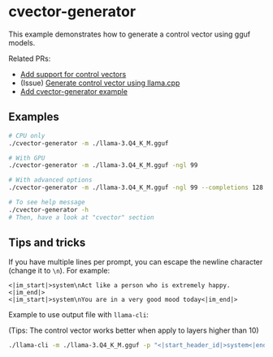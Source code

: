 # cvector-generator

This example demonstrates how to generate a control vector using gguf models.

Related PRs:
- [Add support for control vectors](https://github.com/ggerganov/llama.cpp/pull/5970)
- (Issue) [Generate control vector using llama.cpp](https://github.com/ggerganov/llama.cpp/issues/6880)
- [Add cvector-generator example](https://github.com/ggerganov/llama.cpp/pull/7514)

## Examples

```sh
# CPU only
./cvector-generator -m ./llama-3.Q4_K_M.gguf

# With GPU
./cvector-generator -m ./llama-3.Q4_K_M.gguf -ngl 99

# With advanced options
./cvector-generator -m ./llama-3.Q4_K_M.gguf -ngl 99 --completions 128 --pca-iter 2000 --pca-batch 100

# To see help message
./cvector-generator -h
# Then, have a look at "cvector" section
```

## Tips and tricks

If you have multiple lines per prompt, you can escape the newline character (change it to `\n`). For example:

```
<|im_start|>system\nAct like a person who is extremely happy.<|im_end|>
<|im_start|>system\nYou are in a very good mood today<|im_end|>
```

Example to use output file with `llama-cli`:

(Tips: The control vector works better when apply to layers higher than 10)

```sh
./llama-cli -m ./llama-3.Q4_K_M.gguf -p "<|start_header_id|>system<|end_header_id|>\n\nYou are a helpful assistant<|eot_id|><|start_header_id|>user<|end_header_id|>\n\nSing a song<|im_end|><|eot_id|><|start_header_id|>assistant<|end_header_id|>\n\n" --special --control-vector-scaled ./control_vector.gguf 0.8 --control-vector-layer-range 10 31
```
